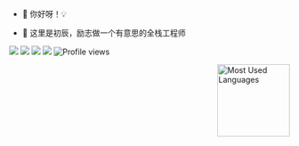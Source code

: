 - 🔭 你好呀！💡

- 🤔 这里是初辰，励志做一个有意思的全栈工程师

[![](https://img.shields.io/badge/GitHub-pbstar-blue.svg)](https://github.com/pbstar)
[![](https://img.shields.io/badge/Email-pbstar@sina.cn-red.svg)](mailto:pbstar@sina.cn)
[![](https://img.shields.io/badge/WeChat-P24612582-07C160.svg)](P24612582)
[![](https://img.shields.io/badge/CSDN-初辰ge-FC5531.svg)](https://blog.csdn.net/chuenst)
![Profile views](https://views.whatilearened.today/views/github/pbstar/views.svg)

<img height="130px" align="right" src="https://github-readme-stats.vercel.app/api/top-langs?username=pbstar&hide_title=true&layout=compact&theme=graywhite&hide_border=false&bg_color=ffffff" alt="Most Used Languages">